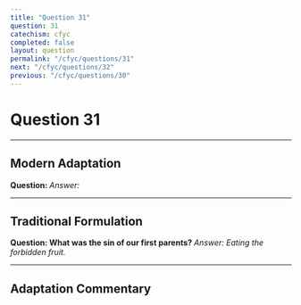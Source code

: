 ```yaml
---
title: "Question 31"
question: 31
catechism: cfyc
completed: false
layout: question
permalink: "/cfyc/questions/31"
next: "/cfyc/questions/32"
previous: "/cfyc/questions/30"
---
```

# Question 31
---
## Modern Adaptation
<strong>
    Question:
</strong>

<em>
    Answer:
</em>

---
## Traditional Formulation
<strong>
    Question: What was the sin of our first parents?
</strong>

<em>
    Answer: Eating the forbidden fruit.
</em>

---
## Adaptation Commentary

